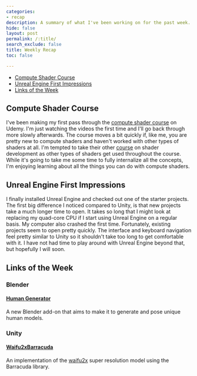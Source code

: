 ```yaml
---
categories:
- recap
description: A summary of what I've been working on for the past week.
hide: false
layout: post
permalink: /:title/
search_exclude: false
title: Weekly Recap
toc: false

---
```


* [Compute Shader Course](#compute-shader-course)
* [Unreal Engine First Impressions](#unreal-engine-first-impressions)
* [Links of the Week](#links-of-the-week)



## Compute Shader Course

I've been making my first pass through the [compute shader course](https://www.udemy.com/course/compute-shaders/) on Udemy. I'm just watching the videos the first time and I'll go back through more slowly afterwards. The course moves a bit quickly if, like me, you are pretty new to compute shaders and haven't worked with other types of shaders at all. I'm tempted to take their other [course](https://www.udemy.com/course/unity-shaders/) on shader development as other types of shaders get used throughout the course. While it's going to take me some time to fully internalize all the concepts, I'm enjoying learning about all the things you can do with compute shaders.



## Unreal Engine First Impressions

I finally installed Unreal Engine and checked out one of the starter projects. The first big difference I noticed compared to Unity, is that new projects take a much longer time to open. It takes so long that I might look at replacing my quad-core CPU if I start using Unreal Engine on a regular basis. My computer also crashed the first time. Fortunately, existing projects seem to open pretty quickly. The interface and keyboard navigation feel pretty similar to Unity so it shouldn't take too long to get comfortable with it. I have not had time to play around with Unreal Engine beyond that, but hopefully I will soon.



## Links of the Week

### Blender 

#### [Human Generator](https://blendermarket.com/products/humgen3d#)

A new Blender add-on that aims to make it to generate and pose unique human models.

### Unity

#### [Waifu2xBarracuda](https://github.com/keijiro/Waifu2xBarracuda)

An implementation of the [waifu2x](https://github.com/nagadomi/waifu2x) super resolution model using the Barracuda library.

